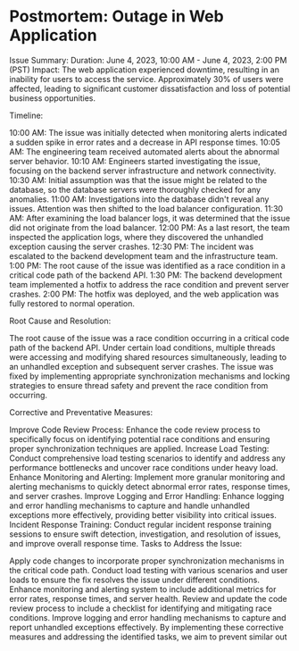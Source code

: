 # Postmortem: Outage in Web Application

Issue Summary:
Duration: June 4, 2023, 10:00 AM - June 4, 2023, 2:00 PM (PST)
Impact: The web application experienced downtime, resulting in an inability for users to access the service.
Approximately 30% of users were affected, leading to significant customer dissatisfaction and loss of potential business opportunities.

Timeline:

10:00 AM: The issue was initially detected when monitoring alerts indicated a sudden spike in error rates and a decrease in API response times.
10:05 AM: The engineering team received automated alerts about the abnormal server behavior.
10:10 AM: Engineers started investigating the issue, focusing on the backend server infrastructure and network connectivity.
10:30 AM: Initial assumption was that the issue might be related to the database, so the database servers were thoroughly checked for any anomalies.
11:00 AM: Investigations into the database didn't reveal any issues. Attention was then shifted to the load balancer configuration.
11:30 AM: After examining the load balancer logs, it was determined that the issue did not originate from the load balancer.
12:00 PM: As a last resort, the team inspected the application logs, where they discovered the unhandled exception causing the server crashes.
12:30 PM: The incident was escalated to the backend development team and the infrastructure team.
1:00 PM: The root cause of the issue was identified as a race condition in a critical code path of the backend API.
1:30 PM: The backend development team implemented a hotfix to address the race condition and prevent server crashes.
2:00 PM: The hotfix was deployed, and the web application was fully restored to normal operation.

Root Cause and Resolution:

The root cause of the issue was a race condition occurring in a critical code path of the backend API. Under certain load conditions, multiple threads were accessing and modifying shared resources simultaneously, leading to an unhandled exception and subsequent server crashes. The issue was fixed by implementing appropriate synchronization mechanisms and locking strategies to ensure thread safety and prevent the race condition from occurring.

Corrective and Preventative Measures:

Improve Code Review Process: Enhance the code review process to specifically focus on identifying potential race conditions and ensuring proper synchronization techniques are applied.
Increase Load Testing: Conduct comprehensive load testing scenarios to identify and address any performance bottlenecks and uncover race conditions under heavy load.
Enhance Monitoring and Alerting: Implement more granular monitoring and alerting mechanisms to quickly detect abnormal error rates, response times, and server crashes.
Improve Logging and Error Handling: Enhance logging and error handling mechanisms to capture and handle unhandled exceptions more effectively, providing better visibility into critical issues.
Incident Response Training: Conduct regular incident response training sessions to ensure swift detection, investigation, and resolution of issues, and improve overall response time.
Tasks to Address the Issue:

Apply code changes to incorporate proper synchronization mechanisms in the critical code path.
Conduct load testing with various scenarios and user loads to ensure the fix resolves the issue under different conditions.
Enhance monitoring and alerting system to include additional metrics for error rates, response times, and server health.
Review and update the code review process to include a checklist for identifying and mitigating race conditions.
Improve logging and error handling mechanisms to capture and report unhandled exceptions effectively.
By implementing these corrective measures and addressing the identified tasks, we aim to prevent similar out
